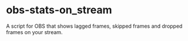 # obs-stats-on_stream
A script for OBS that shows lagged frames, skipped frames and dropped frames on your stream.
